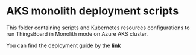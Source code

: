 # AKS monolith deployment scripts

This folder containing scripts and Kubernetes resources configurations to run ThingsBoard in Monolith mode on Azure AKS cluster.

You can find the deployment guide by the [**link**](https://thingsboard.io/docs/user-guide/install/cluster/azure-monolith-setup/)